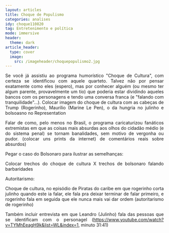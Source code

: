 ```yaml
---
layout: articles
title: Choque de Populismo
categories: analises
idy: choque110820
tag: Entretenimento e política
mode: immersive
header:
  theme: dark
article_header:
  type: cover
  image:
    src: /imageheader/choquepopulismo2.jpg
---
```


<div style='text-align:justify'>


Se você já assistiu ao programa humorístico "Choque de Cultura", com certeza se identificou com aquele quarteto. Talvez não por pensar exatamente como eles (espero), mas por conhecer alguém (ou mesmo ter algum parente, provavelmente um tio) que poderia estar dividindo aqueles bancos com os personagens e tendo uma conversa franca (e "falando com tranquilidade"...).
Colocar imagem do choque de cultura com as cabeças de Trump (Rogerinho),
Maurílio (Marine Le Pen), o da hungria no julinho e bolsoasno no Representation

Falar de como, pelo menos no Brasil, o programa caricaturizou fanáticos extremistas
em que as coisas mais absurdas aos olhos do cidadão médio (e do sistema penal) se
tornam banalidades, sem motivo de vergonha ou pudor. (colocar uns prints da internet)
de comentários reais sobre absurdos)

Pegar o caso do Bolsonaro para ilustrar as semelhanças:

Colocar trechos do choque de cultura X trechos de bolsonaro falando barbaridades

Autoritarismo:

Choque de cultura, no episódio de Piratas do caribe em que rogerinho corta julinho quando
este ia falar, ele fala pra deixar terminar de falar primeiro, e rogerinho fala em seguida
que ele nunca mais vai dar ordem (autoritarismo de rogerinho)

Também incluir entrevista em que Leandro (Julinho) fala das pessoas que se identificam
com o personagel (https://www.youtube.com/watch?v=TYMhEeagH9k&list=WL&index=1, minuto 31:41)

</div>
